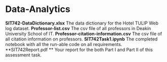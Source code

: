 # Data-Analytics

**SIT742-DataDictionary.xlsx** The data dictionary for the Hotel TULIP Web log dataset.
**Professor-list.csv** The csv file of all professors in Deakin University School of IT.
**Professor-citation-information.csv** The csv file of all citation information on professors.
**SIT742Task1.ipynb** The completed notebook with all the run-able code on all requirements.
**SIT742Report.pdf ** Your report for the both Part I and Part II of this assessment task.
